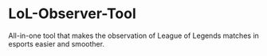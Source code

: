 # LoL-Observer-Tool
All-in-one tool that makes the observation of League of Legends matches in esports easier and smoother.
